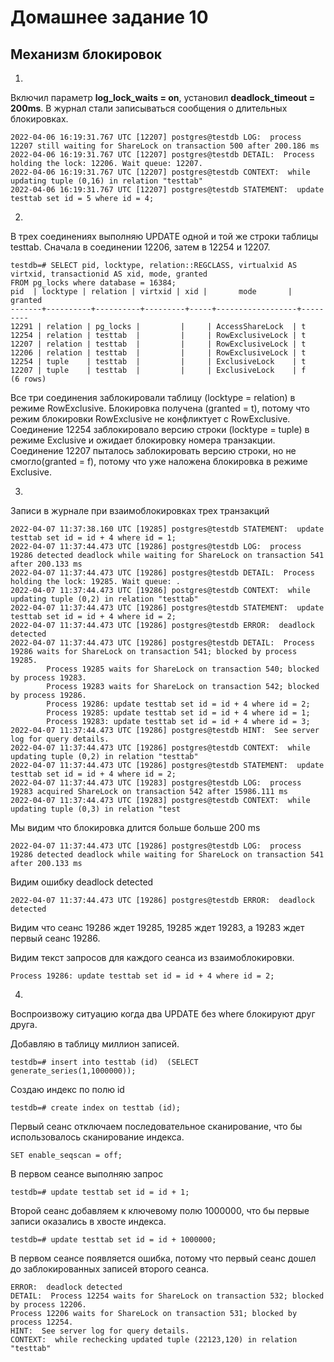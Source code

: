 # Домашнее задание 10
## Механизм блокировок

1.
Включил параметр **log_lock_waits = on**, установил **deadlock_timeout = 200ms**. В журнал стали записываться сообщения о длительных блокировках.

    2022-04-06 16:19:31.767 UTC [12207] postgres@testdb LOG:  process 12207 still waiting for ShareLock on transaction 500 after 200.186 ms
    2022-04-06 16:19:31.767 UTC [12207] postgres@testdb DETAIL:  Process holding the lock: 12206. Wait queue: 12207.
    2022-04-06 16:19:31.767 UTC [12207] postgres@testdb CONTEXT:  while updating tuple (0,16) in relation "testtab"
    2022-04-06 16:19:31.767 UTC [12207] postgres@testdb STATEMENT:  update testtab set id = 5 where id = 4;

2.
В трех соединениях выполняю UPDATE одной и той же строки таблицы testtab.
Сначала в соединении 12206, затем в 12254 и 12207.

    testdb=# SELECT pid, locktype, relation::REGCLASS, virtualxid AS virtxid, transactionid AS xid, mode, granted
    FROM pg_locks where database = 16384;
    pid  | locktype | relation | virtxid | xid |       mode       | granted 
    -------+----------+----------+---------+-----+------------------+---------
    12291 | relation | pg_locks |         |     | AccessShareLock  | t
    12254 | relation | testtab  |         |     | RowExclusiveLock | t
    12207 | relation | testtab  |         |     | RowExclusiveLock | t
    12206 | relation | testtab  |         |     | RowExclusiveLock | t
    12254 | tuple    | testtab  |         |     | ExclusiveLock    | t
    12207 | tuple    | testtab  |         |     | ExclusiveLock    | f
    (6 rows)

Все три соединения заблокировали таблицу (locktype = relation) в режиме RowExclusive. Блокировка получена (granted = t), потому что режим блокировки RowExclusive не конфликтует с RowExclusive.
Соединение 12254 заблокировало версию строки (locktype = tuple) в режиме Exclusive и ожидает блокировку номера транзакции.
Соединение 12207 пыталось заблокировать версию строки, но не смогло(granted = f), потому что уже наложена блокировка в режиме Exclusive. 

3.

Записи в журнале при взаимоблокировках трех транзакций

    2022-04-07 11:37:38.160 UTC [19285] postgres@testdb STATEMENT:  update testtab set id = id + 4 where id = 1;
    2022-04-07 11:37:44.473 UTC [19286] postgres@testdb LOG:  process 19286 detected deadlock while waiting for ShareLock on transaction 541 after 200.133 ms
    2022-04-07 11:37:44.473 UTC [19286] postgres@testdb DETAIL:  Process holding the lock: 19285. Wait queue: .
    2022-04-07 11:37:44.473 UTC [19286] postgres@testdb CONTEXT:  while updating tuple (0,2) in relation "testtab"
    2022-04-07 11:37:44.473 UTC [19286] postgres@testdb STATEMENT:  update testtab set id = id + 4 where id = 2;
    2022-04-07 11:37:44.473 UTC [19286] postgres@testdb ERROR:  deadlock detected
    2022-04-07 11:37:44.473 UTC [19286] postgres@testdb DETAIL:  Process 19286 waits for ShareLock on transaction 541; blocked by process 19285.
            Process 19285 waits for ShareLock on transaction 540; blocked by process 19283.
            Process 19283 waits for ShareLock on transaction 542; blocked by process 19286.
            Process 19286: update testtab set id = id + 4 where id = 2;
            Process 19285: update testtab set id = id + 4 where id = 1;
            Process 19283: update testtab set id = id + 4 where id = 3;
    2022-04-07 11:37:44.473 UTC [19286] postgres@testdb HINT:  See server log for query details.
    2022-04-07 11:37:44.473 UTC [19286] postgres@testdb CONTEXT:  while updating tuple (0,2) in relation "testtab"
    2022-04-07 11:37:44.473 UTC [19286] postgres@testdb STATEMENT:  update testtab set id = id + 4 where id = 2;
    2022-04-07 11:37:44.473 UTC [19283] postgres@testdb LOG:  process 19283 acquired ShareLock on transaction 542 after 15986.111 ms
    2022-04-07 11:37:44.473 UTC [19283] postgres@testdb CONTEXT:  while updating tuple (0,3) in relation "test

Мы видим что блокировка длится больше больше 200 ms  

    2022-04-07 11:37:44.473 UTC [19286] postgres@testdb LOG:  process 19286 detected deadlock while waiting for ShareLock on transaction 541 after 200.133 ms

Видим ошибку deadlock detected  

    2022-04-07 11:37:44.473 UTC [19286] postgres@testdb ERROR:  deadlock detected

Видим что сеанс 19286 ждет 19285, 19285 ждет 19283, а 19283 ждет первый сеанс 19286.

Видим текст запросов для каждого сеанса из взаимоблокировки.  

    Process 19286: update testtab set id = id + 4 where id = 2;

4.

Воспроизвожу ситуацию когда два UPDATE без where блокируют друг друга.

Добавляю в таблицу миллион записей.

    testdb=# insert into testtab (id)  (SELECT generate_series(1,1000000));

Создаю индекс по полю id

    testdb=# create index on testtab (id);

Первый сеанс отключаем последовательное сканирование, что бы использовалось сканирование индекса.

    SET enable_seqscan = off;

В первом сеансе выполняю запрос

    testdb=# update testtab set id = id + 1;

Второй сеанс добавляем к ключевому полю 1000000, что бы первые записи оказались в хвосте индекса.

    testdb=# update testtab set id = id + 1000000;

В первом сеансе появляется ошибка, потому что первый сеанс дошел до заблокированных записей второго сеанса.

    ERROR:  deadlock detected
    DETAIL:  Process 12254 waits for ShareLock on transaction 532; blocked by process 12206.
    Process 12206 waits for ShareLock on transaction 531; blocked by process 12254.
    HINT:  See server log for query details.
    CONTEXT:  while rechecking updated tuple (22123,120) in relation "testtab"

